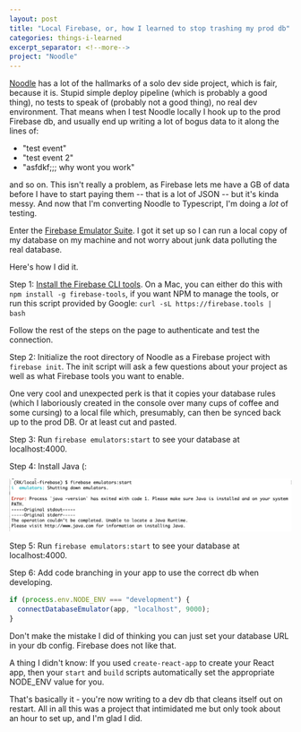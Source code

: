 ```yaml
---
layout: post
title: "Local Firebase, or, how I learned to stop trashing my prod db"
categories: things-i-learned
excerpt_separator: <!--more-->
project: "Noodle"
---
```


[Noodle](https://noodleapp.cool) has a lot of the hallmarks of a solo dev side project, which is fair, because it is. Stupid simple deploy pipeline (which is probably a good thing), no tests to speak of (probably not a good thing), no real dev environment. That means when I test Noodle locally I hook up to the prod Firebase db, and usually end up writing a lot of bogus data to it along the lines of:

- "test event"
- "test event 2"
- "asfdkf;;; why wont you work"

and so on. This isn't really a problem, as Firebase lets me have a GB of data before I have to start paying them -- that is a lot of JSON -- but it's kinda messy. And now that I'm converting Noodle to Typescript, I'm doing a _lot_ of testing.

Enter the [Firebase Emulator Suite](https://firebase.google.com/docs/emulator-suite/connect_and_prototype). I got it set up so I can run a local copy of my database on my machine and not worry about junk data polluting the real database.

Here's how I did it.

<!--more-->

Step 1: [Install the Firebase CLI tools](https://firebase.google.com/docs/cli). On a Mac, you can either do this with `npm install -g firebase-tools`, if you want NPM to manage the tools, or run this script provided by Google:
`curl -sL https://firebase.tools | bash`

Follow the rest of the steps on the page to authenticate and test the connection.

Step 2: Initialize the root directory of Noodle as a Firebase project with `firebase init`. The init script will ask a few questions about your project as well as what Firebase tools you want to enable.

One very cool and unexpected perk is that it copies your database rules (which I laboriously created in the console over many cups of coffee and some cursing) to a local file which, presumably, can then be synced back up to the prod DB. Or at least cut and pasted.

Step 3: Run `firebase emulators:start` to see your database at localhost:4000.

Step 4: Install Java (:

![Why would I have Java installed on my ancient personal Macbook](/assets/java-error-message.png)

Step 5: Run `firebase emulators:start` to see your database at localhost:4000.

Step 6: Add code branching in your app to use the correct db when developing.

```javascript
if (process.env.NODE_ENV === "development") {
  connectDatabaseEmulator(app, "localhost", 9000);
}
```

Don't make the mistake I did of thinking you can just set your database URL in your db config. Firebase does not like that.

A thing I didn't know: If you used `create-react-app` to create your React app, then your `start` and `build` scripts automatically set the appropriate NODE_ENV value for you.

That's basically it - you're now writing to a dev db that cleans itself out on restart. All in all this was a project that intimidated me but only took about an hour to set up, and I'm glad I did.
